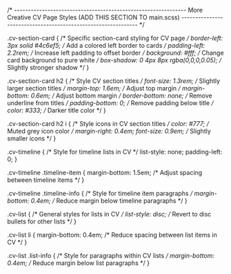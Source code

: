/* --------------------------------------------------------------
   More Creative CV Page Styles (ADD THIS SECTION TO main.scss)
   -------------------------------------------------------------- */

.cv-section-card { /* Specific section-card styling for CV page */
  border-left: 3px solid #4c6ef5; /* Add a colored left border to cards */
  padding-left: 2.2rem; /* Increase left padding to offset border */
  background: #fff; /* Change card background to pure white */
  box-shadow: 0 4px 8px rgba(0,0,0,0.05); /* Slightly stronger shadow */
}

.cv-section-card h2 { /* Style CV section titles */
  font-size: 1.3rem; /* Slightly larger section titles */
  margin-top: 1.6em; /* Adjust top margin */
  margin-bottom: 0.6em; /* Adjust bottom margin */
  border-bottom: none; /* Remove underline from titles */
  padding-bottom: 0; /* Remove padding below title */
  color: #333; /* Darker title color */
}

.cv-section-card h2 i { /* Style icons in CV section titles */
  color: #777; /* Muted grey icon color */
  margin-right: 0.4em;
  font-size: 0.9em; /* Slightly smaller icons */
}

.cv-timeline { /* Style for timeline lists in CV */
  list-style: none;
  padding-left: 0;
}

.cv-timeline .timeline-item {
  margin-bottom: 1.5em; /* Adjust spacing between timeline items */
}

.cv-timeline .timeline-info { /* Style for timeline item paragraphs */
  margin-bottom: 0.4em; /* Reduce margin below timeline paragraphs */
}

.cv-list { /* General styles for lists in CV */
  list-style: disc; /* Revert to disc bullets for other lists */
}

.cv-list li {
  margin-bottom: 0.4em; /* Reduce spacing between list items in CV */
}

.cv-list .list-info { /* Style for paragraphs within CV lists */
   margin-bottom: 0.4em; /* Reduce margin below list paragraphs */
}
